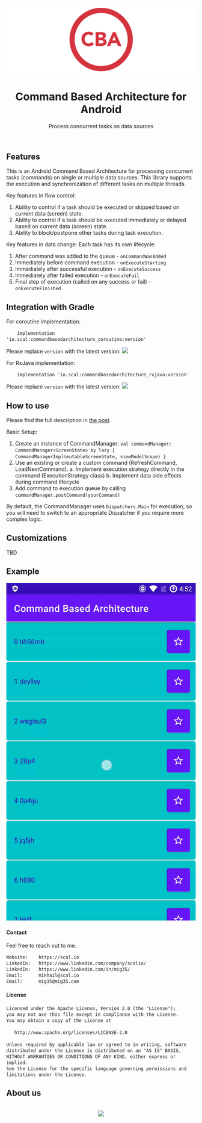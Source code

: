 ![Command Based Architecture](https://raw.githubusercontent.com/scalio/command-based-architecture/master/scalio-cba.svg?sanitize=true)

<h1 align="center">Command Based Architecture for Android</h1>

<p align="center">
  Process concurrent tasks on data sources
</p>

&nbsp;

## Features

This is an Android Command Based Architecture for processing concurrent tasks (commands) on single or multiple data sources. This library supports the execution and synchronization of different tasks on multiple threads.

Key features in flow control:
1. Ability to control if a task should be executed or skipped based on current data (screen) state.
2. Ability to control if a task should be executed immediately or delayed based on current data (screen) state.
3. Ability to block/postpone other tasks during task execution.

Key features in data change:
Each task has its own lifecycle:
1. After command was added to the queue - `onCommandWasAdded`
2. Immediately before command execution - `onExecuteStarting`
3. Immediately after successful execution - `onExecuteSuccess`
4. Immediately after failed execution - `onExecuteFail`
5. Final step of execution (called on any success or fail) - `onExecuteFinished`

## Integration with Gradle

For coroutine implementation:
```
    implementation 'io.scal:commandbasedarchitecture_coroutine:version'
```

Please replace `version` with the latest version: <a href="https://maven-badges.herokuapp.com/maven-central/io.scal/commandbasedarchitecture_coroutine"><img src="https://maven-badges.herokuapp.com/maven-central/io.scal/commandbasedarchitecture_coroutine/badge.svg" /></a>


For RxJava implementation:
```
    implementation 'io.scal:commandbasedarchitecture_rxjava:version'
```

Please replace `version` with the latest version: <a href="https://maven-badges.herokuapp.com/maven-central/io.scal/commandbasedarchitecture_rxjava"><img src="https://maven-badges.herokuapp.com/maven-central/io.scal/commandbasedarchitecture_rxjava/badge.svg" /></a>


## How to use

Please find the full description in [the post](https://scal.io/blog/command-based-architecture).

Basic Setup:
1. Create an instance of CommandManager: `val commandManager: CommandManager<ScreenState> by lazy { CommandManagerImpl(mutableScreenState, viewModelScope) }`
2. Use an existing or create a custom command (RefreshCommand, LoadNextCommand).
    a. Implement execution strategy directly in the command (ExecutionStrategy class)
    b. Implement data side effects during command lifecycle
3. Add command to execution queue by calling `commandManager.postCommand(yourCommand)`

By default, the CommandManager uses `Dispatchers.Main` for execution, so you will need to switch to an appropriate Dispatcher if you require more complex logic.


## Customizations

TBD


## Example

![Example](resources/list_details_broadcast.gif "working example")

#### Contact ####

Feel free to reach out to me.

    Website:    https://scal.io
    LinkedIn:   https://www.linkedin.com/company/scalio/
    LinkedIn:   https://www.linkedin.com/in/mig35/
    Email:      mikhail@scal.io
    Email:      mig35@mig35.com

#### License ####

    Licensed under the Apache License, Version 2.0 (the "License");
    you may not use this file except in compliance with the License.
    You may obtain a copy of the License at

       http://www.apache.org/licenses/LICENSE-2.0

    Unless required by applicable law or agreed to in writing, software
    distributed under the License is distributed on an "AS IS" BASIS,
    WITHOUT WARRANTIES OR CONDITIONS OF ANY KIND, either express or implied.
    See the License for the specific language governing permissions and
    limitations under the License.
    
## About us

<p align="center">
    <br/>
    <a href="https://scal.io/">
        <img src="https://raw.githubusercontent.com/scalio/bazel-status/master/assets/scalio-logo.svg?sanitize=true" />
    </a>
    <br/>
</p>
